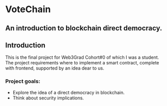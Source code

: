 # VoteChain
## An introduction to blockchain direct democracy.

## Introduction
This is the final project for Web3Grad Cohort#0 of which I was a student. The project requirements where to implement a smart contract, complete with frontend, supported by an idea dear to us.

### Project goals:
- Explore the idea of a direct democracy in blockchain.
- Think about security implications.
